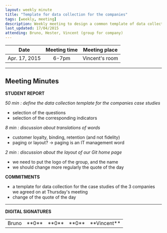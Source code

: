 ```yaml
---
layout: weekly minute
title: "Template for data collection for the companies"
tags: [weekly, meeting]
description: Weekly meeting to design a common template of data collection for the companies
last_updated: 17/04/2015
attending: Bruno, Hester, Vincent (group for company)
---
```


|**Date** |**Meeting time**|**Meeting place**
| ------------- |:----------------:|:-------:
|Apr. 17, 2015| 6-7pm | Vincent's room


----------


Meeting Minutes
------

 **STUDENT REPORT**

 *50 min : define the data collection template for the companies case studies*

  * selection of the questions
  * selection of the corresponding indicators


 *8 min : discussion about translations of words*

  * customer loyalty, binding, retention (and not fidelity)
  * paging or layout? -> paging is an IT management word


  *2 min : discussion about the layout of our Git home page*

  * we need to put the logo of the group, and the name
  * we should change more regularly the quote of the day

**COMMITMENTS**

- a template for data collection for the case studies of the 3 companies we agreed on at Thursday's meeting
- change of the quote of the day


----------


**DIGITAL SIGNATURES**

<table>
    <tr>
        <td>Bruno</td>
        <td>**0**</td>
        <td>**0**</td>
        <td>**0**</td>
        <td>**Vincent**</td>
    </tr>
</table>
